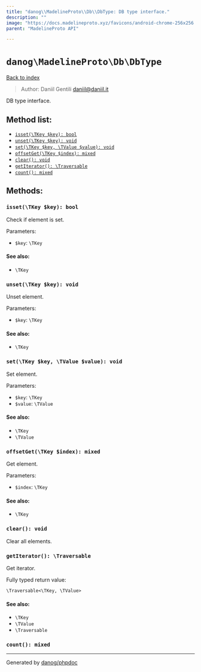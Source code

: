 ```yaml
---
title: "danog\\MadelineProto\\Db\\DbType: DB type interface."
description: ""
image: "https://docs.madelineproto.xyz/favicons/android-chrome-256x256.png"
parent: "MadelineProto API"

---
```

# `danog\MadelineProto\Db\DbType`
[Back to index](../../../index.html)

> Author: Daniil Gentili <daniil@daniil.it>  
  

DB type interface.  




## Method list:
* [`isset(\TKey $key): bool`](#isset-tkey-key-bool)
* [`unset(\TKey $key): void`](#unset-tkey-key-void)
* [`set(\TKey $key, \TValue $value): void`](#set-tkey-key-tvalue-value-void)
* [`offsetGet(\TKey $index): mixed`](#offsetget-tkey-index-mixed)
* [`clear(): void`](#clear-void)
* [`getIterator(): \Traversable`](#getiterator-traversable)
* [`count(): mixed`](#count-mixed)

## Methods:
### `isset(\TKey $key): bool`

Check if element is set.


Parameters:

* `$key`: `\TKey`   


#### See also: 
* `\TKey`




### `unset(\TKey $key): void`

Unset element.


Parameters:

* `$key`: `\TKey`   


#### See also: 
* `\TKey`




### `set(\TKey $key, \TValue $value): void`

Set element.


Parameters:

* `$key`: `\TKey`   
* `$value`: `\TValue`   


#### See also: 
* `\TKey`
* `\TValue`




### `offsetGet(\TKey $index): mixed`

Get element.


Parameters:

* `$index`: `\TKey`   


#### See also: 
* `\TKey`




### `clear(): void`

Clear all elements.



### `getIterator(): \Traversable`

Get iterator.


Fully typed return value:
```
\Traversable<\TKey, \TValue>
```
#### See also: 
* `\TKey`
* `\TValue`
* `\Traversable`




### `count(): mixed`





---
Generated by [danog/phpdoc](https://phpdoc.daniil.it)
